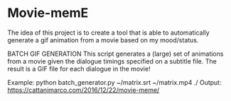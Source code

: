 # Movie-memE
The idea of this project is to create a tool that is able to automatically generate a gif animation from a movie based on my mood/status.

BATCH GIF GENERATION 
This script generates a (large) set of animations from a movie given the dialogue timings specified on a subtitle file. The result is a GIF file for each dialogue in the movie!

Example: python batch_generator.py ~/matrix.srt ~/matrix.mp4 ./ 
Output: https://cattanimarco.com/2016/12/22/movie-meme/